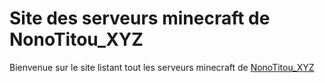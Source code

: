 # Site des serveurs minecraft de NonoTitou_XYZ
Bienvenue sur le site listant tout les serveurs minecraft de <a href="https://www.youtube.com/channel/UCH5f22AEYvdyoyKT7isNwFA">NonoTitou_XYZ</a>
